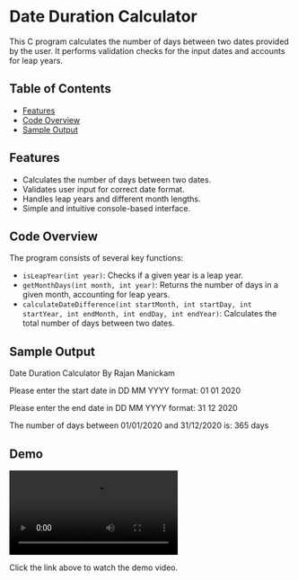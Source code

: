 # Date Duration Calculator

This C program calculates the number of days between two dates provided by the user. It performs validation checks for the input dates and accounts for leap years.

## Table of Contents

- [Features](#features)
- [Code Overview](#code-overview)
- [Sample Output](#sample-output)

## Features

- Calculates the number of days between two dates.
- Validates user input for correct date format.
- Handles leap years and different month lengths.
- Simple and intuitive console-based interface.

## Code Overview

The program consists of several key functions:

- `isLeapYear(int year)`: Checks if a given year is a leap year.
- `getMonthDays(int month, int year)`: Returns the number of days in a given month, accounting for leap years.
- `calculateDateDifference(int startMonth, int startDay, int startYear, int endMonth, int endDay, int endYear)`: Calculates the total number of days between two dates.

## Sample Output

  Date Duration Calculator
  By Rajan Manickam
 
  Please enter the start date in DD MM YYYY format:
  01 01 2020
 
  Please enter the end date in DD MM YYYY format:
  31 12 2020
 
  The number of days between 01/01/2020 and 31/12/2020 is: 365 days
## Demo

![Watch the video](https://github.com/yourusername/your-repository/blob/main/demo.mp4)

Click the link above to watch the demo video.

